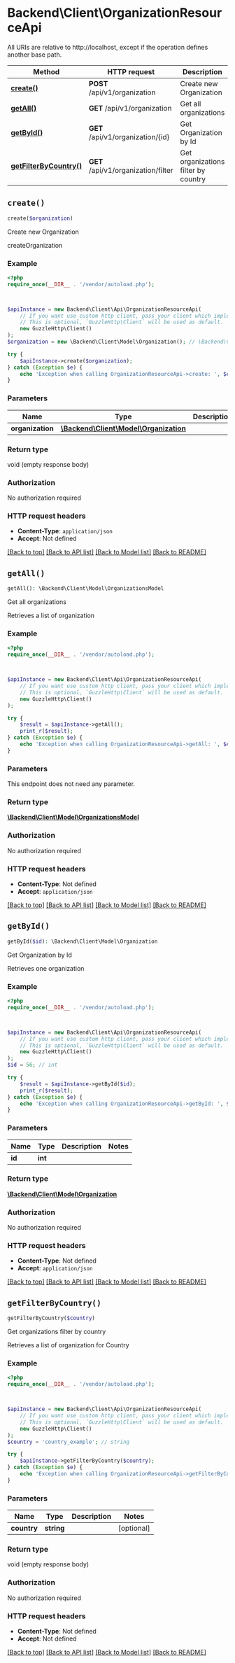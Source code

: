 # Backend\Client\OrganizationResourceApi

All URIs are relative to http://localhost, except if the operation defines another base path.

| Method | HTTP request | Description |
| ------------- | ------------- | ------------- |
| [**create()**](OrganizationResourceApi.md#create) | **POST** /api/v1/organization | Create new Organization |
| [**getAll()**](OrganizationResourceApi.md#getAll) | **GET** /api/v1/organization | Get all organizations |
| [**getById()**](OrganizationResourceApi.md#getById) | **GET** /api/v1/organization/{id} | Get Organization by Id |
| [**getFilterByCountry()**](OrganizationResourceApi.md#getFilterByCountry) | **GET** /api/v1/organization/filter | Get organizations filter by country |


## `create()`

```php
create($organization)
```

Create new Organization

createOrganization

### Example

```php
<?php
require_once(__DIR__ . '/vendor/autoload.php');



$apiInstance = new Backend\Client\Api\OrganizationResourceApi(
    // If you want use custom http client, pass your client which implements `GuzzleHttp\ClientInterface`.
    // This is optional, `GuzzleHttp\Client` will be used as default.
    new GuzzleHttp\Client()
);
$organization = new \Backend\Client\Model\Organization(); // \Backend\Client\Model\Organization

try {
    $apiInstance->create($organization);
} catch (Exception $e) {
    echo 'Exception when calling OrganizationResourceApi->create: ', $e->getMessage(), PHP_EOL;
}
```

### Parameters

| Name | Type | Description  | Notes |
| ------------- | ------------- | ------------- | ------------- |
| **organization** | [**\Backend\Client\Model\Organization**](../Model/Organization.md)|  | [optional] |

### Return type

void (empty response body)

### Authorization

No authorization required

### HTTP request headers

- **Content-Type**: `application/json`
- **Accept**: Not defined

[[Back to top]](#) [[Back to API list]](../../README.md#endpoints)
[[Back to Model list]](../../README.md#models)
[[Back to README]](../../README.md)

## `getAll()`

```php
getAll(): \Backend\Client\Model\OrganizationsModel
```

Get all organizations

Retrieves a list of organization

### Example

```php
<?php
require_once(__DIR__ . '/vendor/autoload.php');



$apiInstance = new Backend\Client\Api\OrganizationResourceApi(
    // If you want use custom http client, pass your client which implements `GuzzleHttp\ClientInterface`.
    // This is optional, `GuzzleHttp\Client` will be used as default.
    new GuzzleHttp\Client()
);

try {
    $result = $apiInstance->getAll();
    print_r($result);
} catch (Exception $e) {
    echo 'Exception when calling OrganizationResourceApi->getAll: ', $e->getMessage(), PHP_EOL;
}
```

### Parameters

This endpoint does not need any parameter.

### Return type

[**\Backend\Client\Model\OrganizationsModel**](../Model/OrganizationsModel.md)

### Authorization

No authorization required

### HTTP request headers

- **Content-Type**: Not defined
- **Accept**: `application/json`

[[Back to top]](#) [[Back to API list]](../../README.md#endpoints)
[[Back to Model list]](../../README.md#models)
[[Back to README]](../../README.md)

## `getById()`

```php
getById($id): \Backend\Client\Model\Organization
```

Get Organization by Id

Retrieves one organization

### Example

```php
<?php
require_once(__DIR__ . '/vendor/autoload.php');



$apiInstance = new Backend\Client\Api\OrganizationResourceApi(
    // If you want use custom http client, pass your client which implements `GuzzleHttp\ClientInterface`.
    // This is optional, `GuzzleHttp\Client` will be used as default.
    new GuzzleHttp\Client()
);
$id = 56; // int

try {
    $result = $apiInstance->getById($id);
    print_r($result);
} catch (Exception $e) {
    echo 'Exception when calling OrganizationResourceApi->getById: ', $e->getMessage(), PHP_EOL;
}
```

### Parameters

| Name | Type | Description  | Notes |
| ------------- | ------------- | ------------- | ------------- |
| **id** | **int**|  | |

### Return type

[**\Backend\Client\Model\Organization**](../Model/Organization.md)

### Authorization

No authorization required

### HTTP request headers

- **Content-Type**: Not defined
- **Accept**: `application/json`

[[Back to top]](#) [[Back to API list]](../../README.md#endpoints)
[[Back to Model list]](../../README.md#models)
[[Back to README]](../../README.md)

## `getFilterByCountry()`

```php
getFilterByCountry($country)
```

Get organizations filter by country

Retrieves a list of organization for Country

### Example

```php
<?php
require_once(__DIR__ . '/vendor/autoload.php');



$apiInstance = new Backend\Client\Api\OrganizationResourceApi(
    // If you want use custom http client, pass your client which implements `GuzzleHttp\ClientInterface`.
    // This is optional, `GuzzleHttp\Client` will be used as default.
    new GuzzleHttp\Client()
);
$country = 'country_example'; // string

try {
    $apiInstance->getFilterByCountry($country);
} catch (Exception $e) {
    echo 'Exception when calling OrganizationResourceApi->getFilterByCountry: ', $e->getMessage(), PHP_EOL;
}
```

### Parameters

| Name | Type | Description  | Notes |
| ------------- | ------------- | ------------- | ------------- |
| **country** | **string**|  | [optional] |

### Return type

void (empty response body)

### Authorization

No authorization required

### HTTP request headers

- **Content-Type**: Not defined
- **Accept**: Not defined

[[Back to top]](#) [[Back to API list]](../../README.md#endpoints)
[[Back to Model list]](../../README.md#models)
[[Back to README]](../../README.md)
